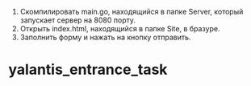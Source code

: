 1. Скомпилировать main.go, находящийся в папке Server, который запускает сервер на 8080 порту.
2. Открыть index.html, находящийся в папке Site, в бразуре. 
3. Заполнить форму и нажать на кнопку отправить.

# yalantis_entrance_task
